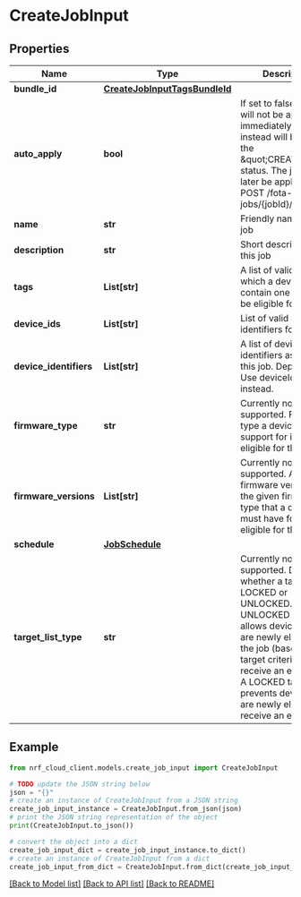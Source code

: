 # CreateJobInput


## Properties

Name | Type | Description | Notes
------------ | ------------- | ------------- | -------------
**bundle_id** | [**CreateJobInputTagsBundleId**](CreateJobInputTagsBundleId.md) |  | 
**auto_apply** | **bool** | If set to false the job will not be applied immediately, but instead will be left in the \&quot;CREATED\&quot; status. The job can later be applied using POST /fota-jobs/{jobId}/apply | [optional] [default to True]
**name** | **str** | Friendly name for this job | [optional] 
**description** | **str** | Short description for this job | [optional] 
**tags** | **List[str]** | A list of valid tags in which a device must contain one of for it to be eligible for this job. | 
**device_ids** | **List[str]** | List of valid device identifiers for this job. | 
**device_identifiers** | **List[str]** | A list of device identifiers assigned to this job. Deprecated. Use deviceIds instead. | 
**firmware_type** | **str** | Currently not supported. Firmware type a device must support for it to be eligible for this job. | [optional] 
**firmware_versions** | **List[str]** | Currently not supported. A list of firmware versions for the given firmware type that a device must have for it to be eligible for this job. | [optional] 
**schedule** | [**JobSchedule**](JobSchedule.md) |  | [optional] 
**target_list_type** | **str** | Currently not supported. Determine whether a target list is LOCKED or UNLOCKED. An UNLOCKED target list allows devices that are newly eligible for the job (based on target criteria) to receive an execution. A LOCKED target prevents devices that are newly eligible to receive an execution. | [optional] 

## Example

```python
from nrf_cloud_client.models.create_job_input import CreateJobInput

# TODO update the JSON string below
json = "{}"
# create an instance of CreateJobInput from a JSON string
create_job_input_instance = CreateJobInput.from_json(json)
# print the JSON string representation of the object
print(CreateJobInput.to_json())

# convert the object into a dict
create_job_input_dict = create_job_input_instance.to_dict()
# create an instance of CreateJobInput from a dict
create_job_input_from_dict = CreateJobInput.from_dict(create_job_input_dict)
```
[[Back to Model list]](../README.md#documentation-for-models) [[Back to API list]](../README.md#documentation-for-api-endpoints) [[Back to README]](../README.md)


